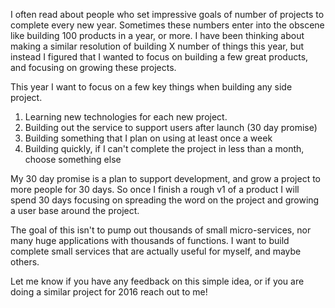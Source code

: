I often read about people who set impressive goals of number of projects to complete every new year. Sometimes these numbers enter into the obscene like building 100 products in a year, or more. I have been thinking about making a similar resolution of building X number of things this year, but instead I figured that I wanted to focus on building a few great products, and focusing on growing these projects.

This year I want to focus on a few key things when building any side project.

1. Learning new technologies for each new project.
2. Building out the service to support users after launch (30 day promise)
3. Building something that I plan on using at least once a week
4. Building quickly, if I can't complete the project in less than a month, choose something else

My 30 day promise is a plan to support development, and grow a project to more people for 30 days. So once I finish a rough v1 of a product I will spend 30 days focusing on spreading the word on the project and growing a user base around the project.

The goal of this isn't to pump out thousands of small micro-services, nor many huge applications with thousands of functions. I want to build complete small services that are actually useful for myself, and maybe others.

Let me know if you have any feedback on this simple idea, or if you are doing a similar project for 2016 reach out to me!
